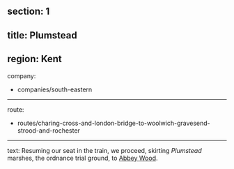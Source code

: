 section: 1
----
title: Plumstead
----
region: Kent
----
company:
- companies/south-eastern
----
route:
- routes/charing-cross-and-london-bridge-to-woolwich-gravesend-strood-and-rochester
----
text: Resuming our seat in the train, we proceed, skirting *Plumstead* marshes, the ordnance trial ground, to [Abbey Wood](/stations/abbey-wood).

